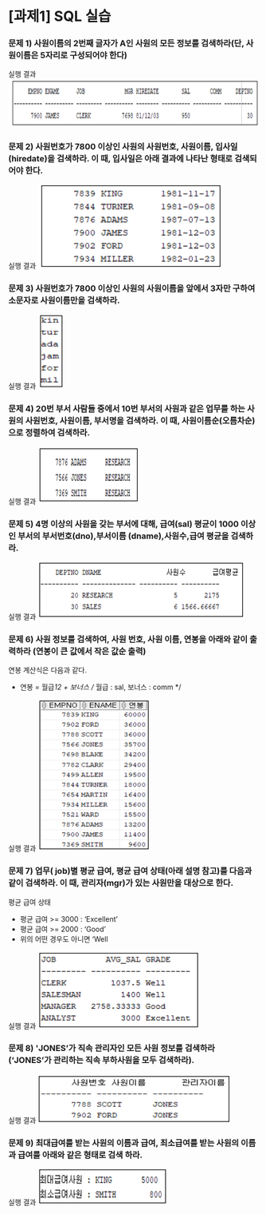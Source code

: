 # [과제1] SQL 실습

### 문제 1) 사원이름의 2번째 글자가 A인 사원의 모든 정보를 검색하라(단, 사원이름은 5자리로 구성되어야 한다)
실행 결과
![Captum](./img/hw1_1.png)

### 문제 2) 사원번호가 7800 이상인 사원의 사원번호, 사원이름, 입사일(hiredate)을 검색하라. 이 때, 입사일은 아래 결과에 나타난 형태로 검색되어야 한다. 
실행 결과
![Captum](./img/hw1_2.png)

### 문제 3) 사원번호가 7800 이상인 사원의 사원이름을 앞에서 3자만 구하여 소문자로 사원이름만을 검색하라.
실행 결과
![Captum](./img/hw1_3.png)

### 문제 4) 20번 부서 사람들 중에서 10번 부서의 사원과 같은 업무를 하는 사원의 사원번호, 사원이름, 부서명을 검색하라. 이 때, 사원이름순(오름차순)으로 정렬하여 검색하라. 
실행 결과
![Captum](./img/hw1_4.png)

### 문제 5) 4명 이상의 사원을 갖는 부서에 대해, 급여(sal) 평균이 1000 이상인 부서의 부서번호(dno),부서이름 (dname),사원수,급여 평균을 검색하라. 
실행 결과
![Captum](./img/hw1_5.png)

### 문제 6) 사원 정보를 검색하여, 사원 번호, 사원 이름, 연봉을 아래와 같이 출력하라 (연봉이 큰 값에서 작은 값순 출력)
연봉 계산식은 다음과 같다.
- 연봉 = 월급*12 + 보너스 /* 월급 : sal, 보너스 : comm */

실행 결과
![Captum](./img/hw1_6.png)

### 문제 7) 업무( job)별 평균 급여, 평균 급여 상태(아래 설명 참고)를 다음과 같이 검색하라. 이 때, 관리자(mgr)가 있는 사원만을 대상으로 한다.
평균 급여 상태
- 평균 급여 >= 3000 : ‘Excellent’
- 평균 급여 >= 2000 : ‘Good’
- 위의 어떤 경우도 아니면 ‘Well

실행 결과
![Captum](./img/hw1_7.png)

### 문제 8) 'JONES’가 직속 관리자인 모든 사원 정보를 검색하라 (‘JONES’가 관리하는 직속 부하사원을 모두 검색하라). 
실행 결과
![Captum](./img/hw1_8.png)

### 문제 9) 최대급여를 받는 사원의 이름과 급여, 최소급여를 받는 사원의 이름과 급여를 아래와 같은 형태로 검색 하라. 
실행 결과
![Captum](./img/hw1_9.png)
